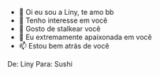 - 👋 Oi eu sou a Liny, te amo bb
- 👀 Tenho interesse em você
- 🌱 Gosto de stalkear você
- 💞️ Eu extremamente apaixonada em você
- 📫 Estou bem atrás de você

De: Liny
Para: Sushi
